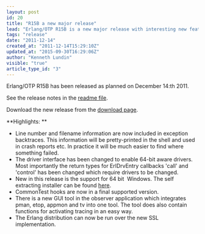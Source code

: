 ```yaml
---
layout: post
id: 20
title: "R15B a new major release"
lead: "Erlang/OTP R15B is a new major release with interesting new features. "
tags: "release"
date: "2011-12-14"
created_at: "2011-12-14T15:29:10Z"
updated_at: "2015-09-30T16:29:06Z"
author: "Kenneth Lundin"
visible: "true"
article_type_id: "3"
---
```


 Erlang/OTP R15B has been released as planned on December 14:th 2011.

 See the release notes in the [readme file](http://erlang.org/download/otp_src_R15B.readme).

 Download the new release from the [download page](http://erlang.org/download.html).

**Highlights:
**
* Line number and filename information are now included in exception backtraces. This information will be pretty-printed in the shell and used in crash reports etc. In practice it will be much easier to find where something failed.
* The driver interface has been changed to enable 64-bit aware drivers. Most importantly the return types for ErlDrvEntry callbacks 'call' and 'control' has been changed which require drivers to be changed.
* New in this release is the support for 64 bit  Windows. The self extracting installer can be found [here](http://erlang.org/download/otp_win64_R15B.exe).
* CommonTest hooks are now in a final supported version.
* There is a new GUI tool in the observer application which integrates pman, etop, appmon and tv into one tool. The tool does also contain functions for activating tracing in an easy way.
* The Erlang distribution can now be run over the new SSL implementation.
